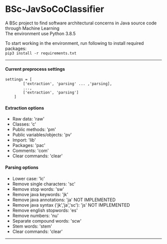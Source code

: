 # BSc-JavSoCoClassifier
A BSc project to find software architectural concerns in Java source code through Machine Learning  
The environment use Python 3.8.5  


To start working in the environment, run following to install required packages:   
`pip3 install -r requirements.txt`

---

#### Current preprocess settings
```
settings = [
        ['extraction', 'parsing' ... ,'parsing],
        ...,
        ['extraction', 'parsing']
    ]
```
#### Extraction options
* Raw data: 'raw'
* Classes: 'c'
* Public methods: 'pm'
* Public variables/objects: 'pv'
* Import: 'lib'
* Packages: 'pac'
* Comments: 'com'
* Clear commands: 'clear'

#### Parsing options
* Lower case: 'lc'
* Remove single characters:  'sc'
* Remove stop words: 'sw'
* Remove java keywords: 'jk'
* Remove java annotations: 'ja' NOT IMPLEMENTED
* Remove java syntax ('jk','ja','sc'): 'js' NOT IMPLEMENTED
* Remove english stopwords: 'es'
* Remove numbers: 'nu'
* Separate compound words: 'scw'
* Stem words: 'stem'
* Clear commands: 'clear'

___
